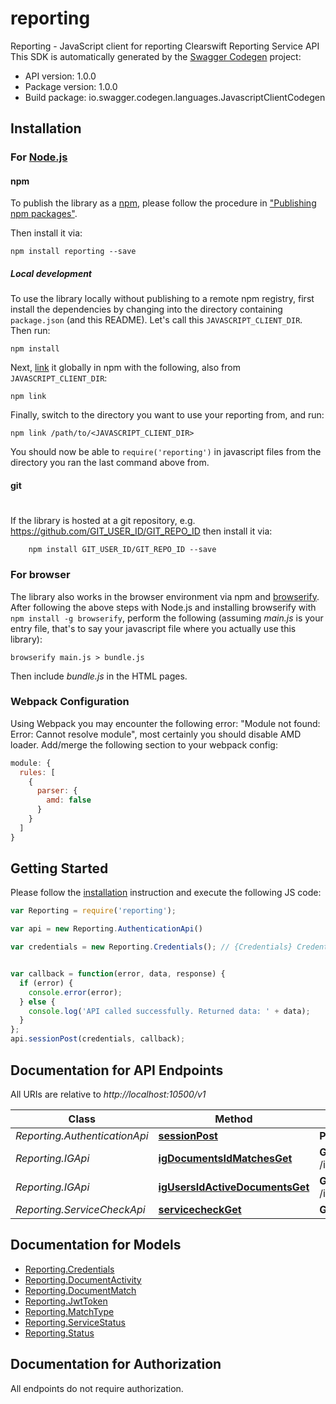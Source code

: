 # reporting

Reporting - JavaScript client for reporting
Clearswift Reporting Service API
This SDK is automatically generated by the [Swagger Codegen](https://github.com/swagger-api/swagger-codegen) project:

- API version: 1.0.0
- Package version: 1.0.0
- Build package: io.swagger.codegen.languages.JavascriptClientCodegen

## Installation

### For [Node.js](https://nodejs.org/)

#### npm

To publish the library as a [npm](https://www.npmjs.com/),
please follow the procedure in ["Publishing npm packages"](https://docs.npmjs.com/getting-started/publishing-npm-packages).

Then install it via:

```shell
npm install reporting --save
```

##### Local development

To use the library locally without publishing to a remote npm registry, first install the dependencies by changing 
into the directory containing `package.json` (and this README). Let's call this `JAVASCRIPT_CLIENT_DIR`. Then run:

```shell
npm install
```

Next, [link](https://docs.npmjs.com/cli/link) it globally in npm with the following, also from `JAVASCRIPT_CLIENT_DIR`:

```shell
npm link
```

Finally, switch to the directory you want to use your reporting from, and run:

```shell
npm link /path/to/<JAVASCRIPT_CLIENT_DIR>
```

You should now be able to `require('reporting')` in javascript files from the directory you ran the last 
command above from.

#### git
#
If the library is hosted at a git repository, e.g.
https://github.com/GIT_USER_ID/GIT_REPO_ID
then install it via:

```shell
    npm install GIT_USER_ID/GIT_REPO_ID --save
```

### For browser

The library also works in the browser environment via npm and [browserify](http://browserify.org/). After following
the above steps with Node.js and installing browserify with `npm install -g browserify`,
perform the following (assuming *main.js* is your entry file, that's to say your javascript file where you actually 
use this library):

```shell
browserify main.js > bundle.js
```

Then include *bundle.js* in the HTML pages.

### Webpack Configuration

Using Webpack you may encounter the following error: "Module not found: Error:
Cannot resolve module", most certainly you should disable AMD loader. Add/merge
the following section to your webpack config:

```javascript
module: {
  rules: [
    {
      parser: {
        amd: false
      }
    }
  ]
}
```

## Getting Started

Please follow the [installation](#installation) instruction and execute the following JS code:

```javascript
var Reporting = require('reporting');

var api = new Reporting.AuthenticationApi()

var credentials = new Reporting.Credentials(); // {Credentials} Credentials to authenticate


var callback = function(error, data, response) {
  if (error) {
    console.error(error);
  } else {
    console.log('API called successfully. Returned data: ' + data);
  }
};
api.sessionPost(credentials, callback);

```

## Documentation for API Endpoints

All URIs are relative to *http://localhost:10500/v1*

Class | Method | HTTP request | Description
------------ | ------------- | ------------- | -------------
*Reporting.AuthenticationApi* | [**sessionPost**](docs/AuthenticationApi.md#sessionPost) | **POST** /session | 
*Reporting.IGApi* | [**igDocumentsIdMatchesGet**](docs/IGApi.md#igDocumentsIdMatchesGet) | **GET** /ig/documents/{id}/matches | 
*Reporting.IGApi* | [**igUsersIdActiveDocumentsGet**](docs/IGApi.md#igUsersIdActiveDocumentsGet) | **GET** /ig/users/{id}/activeDocuments | 
*Reporting.ServiceCheckApi* | [**servicecheckGet**](docs/ServiceCheckApi.md#servicecheckGet) | **GET** /servicecheck | 


## Documentation for Models

 - [Reporting.Credentials](docs/Credentials.md)
 - [Reporting.DocumentActivity](docs/DocumentActivity.md)
 - [Reporting.DocumentMatch](docs/DocumentMatch.md)
 - [Reporting.JwtToken](docs/JwtToken.md)
 - [Reporting.MatchType](docs/MatchType.md)
 - [Reporting.ServiceStatus](docs/ServiceStatus.md)
 - [Reporting.Status](docs/Status.md)


## Documentation for Authorization

 All endpoints do not require authorization.

